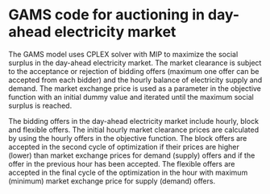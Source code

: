 # GAMS code for auctioning in day-ahead electricity market 
The GAMS model uses CPLEX solver with MIP to maximize the social surplus in the day-ahead electricity market. The market clearance is subject to the acceptance or rejection of bidding offers (maximum one offer can be accepted from each bidder) and the hourly balance of electricity supply and demand. The market exchange price is used as a parameter in the objective function with an initial dummy value
and iterated until the maximum social surplus is reached.

The bidding offers in the day-ahead electricity market include hourly, block and flexible offers. The initial hourly market clearance prices are calculated by using the hourly offers in the objective function. The block
offers are accepted in the second cycle of optimization if their prices are higher (lower) than market exchange prices for demand (supply) offers and if the offer in the previous hour has been accepted. The flexible offers are accepted in the final cycle of the optimization in the hour with maximum (minimum) market exchange price for supply (demand) offers.
